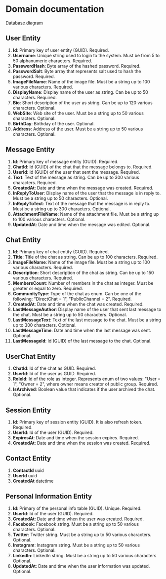 # Domain documentation

[Database diagram](https://dbdiagram.io/d/60d66a13dd6a597148203e6b)

## User Entity

1. **Id**: Primary key of user entity (GUID). Required.
2. **Username**: Unique string used to login to the system. Must be from 5 to 50 alphanumeric characters. Required.
3. **PasswordHash**: Byte array of the hashed password. Required.
4. **PasswordSalt**: Byte array that represents salt used to hash the password. Required.
5. **ImageFileName**: Name of the image file. Must be a string up to 100 various characters. Required.
6. **DisplayName**: Display name of the user as string. Can be up to 50 characters. Required.
7. **Bio**: Short description of the user as string. Can be up to 120 various characters. Optional.
8. **WebSite**: Web site of the user. Must be a string up to 50 various characters. Optional.
9. **BirthDay**: Birthday of the user. Optional.
10. **Address**: Address of the user. Must be a string up to 50 various characters. Optional.

## Message Entity

1. **Id**: Primary key of message entity (GUID). Required.
2. **ChatId**: Id (GUID) of the chat that the message belongs to. Required.
3. **UserId**: Id (GUID) of the user that sent the message. Required.
4. **Text**: Text of the message as string. Can be up to 300 various characters. Required.
5. **CreatedAt**: Date and time when the message was created. Required.
6. **InReplyToUser**: Display name of the user that the message is in reply to. Must be a string up to 50 characters.
   Optional.
7. **InReplyToText**: Text of the message that the message is in reply to. Must be a string up to 300 characters.
   Optional.
8. **AttachmentFileName**: Name of the attachment file. Must be a string up to 100 various characters. Optional.
9. **UpdatedAt**: Date and time when the message was edited. Optional.

## Chat Entity

1. **Id**: Primary key of chat entity (GUID). Required.
2. **Title**: Title of the chat as string. Can be up to 100 characters. Required.
3. **ImageFileName**: Name of the image file. Must be a string up to 100 various characters. Required.
4. **Description**: Short description of the chat as string. Can be up to 150 various characters. Required.
5. **MembersCount**: Number of members in the chat as integer. Must be greater or equal to zero. Required.
6. **CommunityType**: Type of the chat as enum. Can be one of the following: "DirectChat = 1", "PublicChannel = 2".
   Required.
7. **CreatedAt**: Date and time when the chat was created. Required.
8. **LastMessageAuthor**: Display name of the user that sent last message to the chat. Must be a string up to 50
   characters. Optional.
9. **LastMessageText**: Text of the last message to the chat. Must be a string up to 300 characters. Optional.
10. **LastMessageTime**: Date and time when the last message was sent. Optional.
11. **LastMessageId**: Id (GUID) of the last message to the chat. Optional.

## UserChat Entity

1. **ChatId**: Id of the chat as GUID. Required.
2. **UserId**: Id of the user as GUID. Required.
3. **RoleId**: Id of the role as integer. Represents enum of two values: "User = 1", "Owner = 2", where owner means
   creator
   of public group. Required.
4. **IsArchived**: Boolean value that indicates if the user archived the chat. Optional.

## Session Entity

1. **Id**: Primary key of session entity (GUID). It is also refresh token. Required.
2. **UserId**: Id of the user (GUID). Required.
3. **ExpiresAt**: Date and time when the session expires. Required.
4. **CreatedAt**: Date and time when the session was created. Required.

## Contact Entity

1. **ContactId** uuid
2. **UserId** uuid
3. **CreatedAt** datetime

## Personal Information Entity

1. **Id**: Primary of the personal info table (GUID). Unique. Required.
2. **UserId**: Id of the user (GUID). Required.
3. **CreatedAt**: Date and time when the user was created. Required.
4. **Facebook**: Facebook string. Must be a string up to 50 various characters. Optional.
5. **Twitter**: Twitter string. Must be a string up to 50 various characters. Optional.
6. **Instagram**: Instagram string. Must be a string up to 50 various characters. Optional.
7. **LinkedIn**: LinkedIn string. Must be a string up to 50 various characters. Optional.
8. **UpdatedAt**: Date and time when the user information was updated. Optional.

